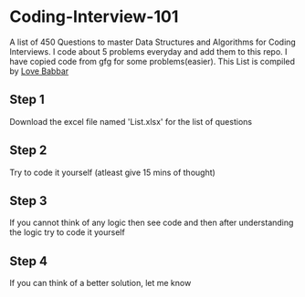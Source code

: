 # Coding-Interview-101
A list of 450 Questions to master Data Structures and Algorithms for Coding Interviews.
I code about 5 problems everyday and add them to this repo. I have copied code from gfg for some problems(easier).
This List is compiled by [Love Babbar](https://www.youtube.com/channel/UCQHLxxBFrbfdrk1jF0moTpw)

## Step 1
Download the excel file named 'List.xlsx' for the list of questions

## Step 2
Try to code it yourself (atleast give 15 mins of thought)

## Step 3
If you cannot think of any logic then see code and then after understanding the logic try to code it yourself

## Step 4
If you can think of a better solution, let me know 
